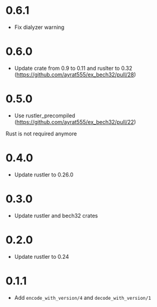 # 0.6.1

  * Fix dialyzer warning

# 0.6.0

  * Update crate from 0.9 to 0.11 and ruslter to 0.32 (https://github.com/ayrat555/ex_bech32/pull/28)

# 0.5.0

  * Use rustler_precompiled (https://github.com/ayrat555/ex_bech32/pull/22)

  Rust is not required anymore

# 0.4.0

  * Update rustler to 0.26.0

# 0.3.0

  * Update rustler and bech32 crates

# 0.2.0

  * Update rustler to 0.24

# 0.1.1

  * Add `encode_with_version/4` and `decode_with_version/1`
